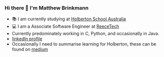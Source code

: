 ### Hi there 👋 I'm Matthew Brinkmann

* :books: I am currently studying at [Holberton School Australia](https://holbertonschool.com.au/)
* :computer: I am a Associate Software Engineer at [ReeceTech](https://www.reecetech.com.au/)
* Currently predominately working in C, Python, and occasionally in Java.
* [linkedIn profile](https://www.linkedin.com/in/matthew-brinkmann-47061a157/)
* Occasionally I need to summarise learning for Holberton, these can be found on [medium](https://medium.com/@matthew.brinkmann)

<!--
**Matthew-brinkmann/Matthew-brinkmann** is a ✨ _special_ ✨ repository because its `README.md` (this file) appears on your GitHub profile.

Here are some ideas to get you started:

- 🔭 I’m currently working on ...
- 🌱 I’m currently learning ...
- 👯 I’m looking to collaborate on ...
- 🤔 I’m looking for help with ...
- 💬 Ask me about ...
- 📫 How to reach me: ...
- 😄 Pronouns: ...
- ⚡ Fun fact: ...
-->
